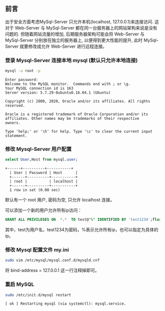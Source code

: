 ## 前言

出于安全方面考虑MySql-Server 只允许本机(localhost, 127.0.0.1)来连接访问. 这对于 Web-Server 与 MySql-Server 都在同一台服务器上的网站架构来说是没有问题的. 但随着网站流量的增加, 后期服务器架构可能会将 Web-Server 与 MySql-Server 分别放在独立的服务器上, 以便得到更大性能的提升, 此时 MySql-Server 就要修改成允许 Web-Server 进行远程连接。

### 登录 Mysql-Server 连接本地 mysql (默认只允许本地连接)
```bash
mysql -u root -p
```
```text
Enter password:
Welcome to the MySQL monitor.  Commands end with ; or \g.
Your MySQL connection id is 163
Server version: 5.7.29-0ubuntu0.16.04.1 (Ubuntu)

Copyright (c) 2000, 2020, Oracle and/or its affiliates. All rights reserved.

Oracle is a registered trademark of Oracle Corporation and/or its
affiliates. Other names may be trademarks of their respective
owners.

Type 'help;' or '\h' for help. Type '\c' to clear the current input statement.
```

### 修改 Mysql-Server 用户配置

```sql
select User,Host from mysql.user;
```
```text
+------+----------+-----------+
  | User | Password | Host      |
  +------+----------+-----------+
  | root |          | localhost |
  +------+----------+-----------+
  1 row in set (0.00 sec)
```

默认有一个 root 用户, 密码为空, 只允许 localhost 连接。

可以添加一个新的用户允许所有ip访问：

```sql
GRANT ALL PRIVILEGES ON  *.*  TO test@"%" IDENTIFIED BY 'test1234';flush privileges;
```
其中，test为用户名，test1234为密码，%表示允许所有ip，也可以指定为具体的ip。

### 修改 Mysql 配置文件 my.ini

```bash
sudo vim /etc/mysql/mysql.conf.d/mysqld.cnf
```

将 bind-address = 127.0.0.1 这一行注释掉即可。

### 重启 MySQL

```bash
sudo /etc/init.d/mysql restart
```

```text
[ ok ] Restarting mysql (via systemctl): mysql.service.
```